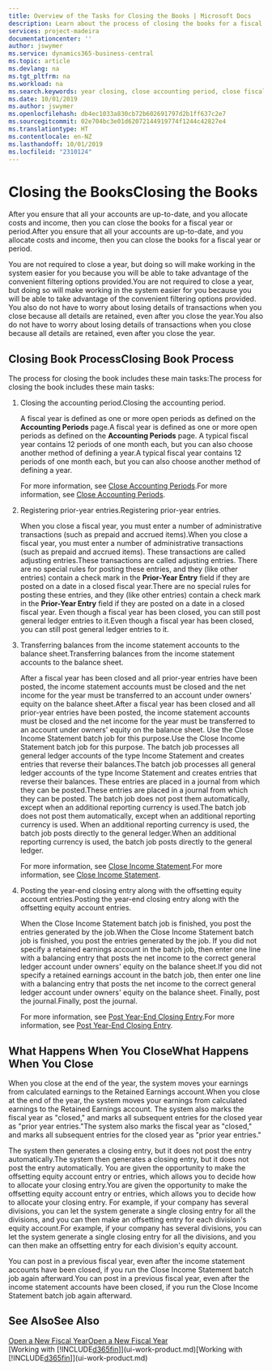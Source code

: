 ```yaml
---
title: Overview of the Tasks for Closing the Books | Microsoft Docs
description: Learn about the process of closing the books for a fiscal year or period, and what happens after you close at the end of a year.
services: project-madeira
documentationcenter: ''
author: jswymer
ms.service: dynamics365-business-central
ms.topic: article
ms.devlang: na
ms.tgt_pltfrm: na
ms.workload: na
ms.search.keywords: year closing, close accounting period, close fiscal year, bank account detailed trial balance
ms.date: 10/01/2019
ms.author: jswymer
ms.openlocfilehash: db4ec1033a830cb72b602691797d2b1ff637c2e7
ms.sourcegitcommit: 02e704bc3e01d62072144919774f1244c42827e4
ms.translationtype: HT
ms.contentlocale: en-NZ
ms.lasthandoff: 10/01/2019
ms.locfileid: "2310124"
---
```

# <a name="closing-the-books"></a><span data-ttu-id="b2034-103">Closing the Books</span><span class="sxs-lookup"><span data-stu-id="b2034-103">Closing the Books</span></span>
<span data-ttu-id="b2034-104">After you ensure that all your accounts are up-to-date, and you allocate costs and income, then you can close the books for a fiscal year or period.</span><span class="sxs-lookup"><span data-stu-id="b2034-104">After you ensure that all your accounts are up-to-date, and you allocate costs and income, then you can close the books for a fiscal year or period.</span></span>

<span data-ttu-id="b2034-105">You are not required to close a year, but doing so will make working in the system easier for you because you will be able to take advantage of the convenient filtering options provided.</span><span class="sxs-lookup"><span data-stu-id="b2034-105">You are not required to close a year, but doing so will make working in the system easier for you because you will be able to take advantage of the convenient filtering options provided.</span></span> <span data-ttu-id="b2034-106">You also do not have to worry about losing details of transactions when you close because all details are retained, even after you close the year.</span><span class="sxs-lookup"><span data-stu-id="b2034-106">You also do not have to worry about losing details of transactions when you close because all details are retained, even after you close the year.</span></span>

## <a name="closing-book-process"></a><span data-ttu-id="b2034-107">Closing Book Process</span><span class="sxs-lookup"><span data-stu-id="b2034-107">Closing Book Process</span></span>
<span data-ttu-id="b2034-108">The process for closing the book includes these main tasks:</span><span class="sxs-lookup"><span data-stu-id="b2034-108">The process for closing the book includes these main tasks:</span></span>

1. <span data-ttu-id="b2034-109">Closing the accounting period.</span><span class="sxs-lookup"><span data-stu-id="b2034-109">Closing the accounting period.</span></span>

    <span data-ttu-id="b2034-110">A fiscal year is defined as one or more open periods as defined on the **Accounting Periods** page.</span><span class="sxs-lookup"><span data-stu-id="b2034-110">A fiscal year is defined as one or more open periods as defined on the **Accounting Periods** page.</span></span> <span data-ttu-id="b2034-111">A typical fiscal year contains 12 periods of one month each, but you can also choose another method of defining a year.</span><span class="sxs-lookup"><span data-stu-id="b2034-111">A typical fiscal year contains 12 periods of one month each, but you can also choose another method of defining a year.</span></span>

    <span data-ttu-id="b2034-112">For more information, see [Close Accounting Periods](year-close-account-periods.md).</span><span class="sxs-lookup"><span data-stu-id="b2034-112">For more information, see [Close Accounting Periods](year-close-account-periods.md).</span></span>
2. <span data-ttu-id="b2034-113">Registering prior-year entries.</span><span class="sxs-lookup"><span data-stu-id="b2034-113">Registering prior-year entries.</span></span>

    <span data-ttu-id="b2034-114">When you close a fiscal year, you must enter a number of administrative transactions (such as prepaid and accrued items).</span><span class="sxs-lookup"><span data-stu-id="b2034-114">When you close a fiscal year, you must enter a number of administrative transactions (such as prepaid and accrued items).</span></span> <span data-ttu-id="b2034-115">These transactions are called adjusting entries.</span><span class="sxs-lookup"><span data-stu-id="b2034-115">These transactions are called adjusting entries.</span></span> <span data-ttu-id="b2034-116">There are no special rules for posting these entries, and they (like other entries) contain a check mark in the **Prior-Year Entry** field if they are posted on a date in a closed fiscal year.</span><span class="sxs-lookup"><span data-stu-id="b2034-116">There are no special rules for posting these entries, and they (like other entries) contain a check mark in the **Prior-Year Entry** field if they are posted on a date in a closed fiscal year.</span></span> <span data-ttu-id="b2034-117">Even though a fiscal year has been closed, you can still post general ledger entries to it.</span><span class="sxs-lookup"><span data-stu-id="b2034-117">Even though a fiscal year has been closed, you can still post general ledger entries to it.</span></span>
3. <span data-ttu-id="b2034-118">Transferring balances from the income statement accounts to the balance sheet.</span><span class="sxs-lookup"><span data-stu-id="b2034-118">Transferring balances from the income statement accounts to the balance sheet.</span></span>

    <span data-ttu-id="b2034-119">After a fiscal year has been closed and all prior-year entries have been posted, the income statement accounts must be closed and the net income for the year must be transferred to an account under owners' equity on the balance sheet.</span><span class="sxs-lookup"><span data-stu-id="b2034-119">After a fiscal year has been closed and all prior-year entries have been posted, the income statement accounts must be closed and the net income for the year must be transferred to an account under owners' equity on the balance sheet.</span></span> <span data-ttu-id="b2034-120">Use the Close Income Statement batch job for this purpose.</span><span class="sxs-lookup"><span data-stu-id="b2034-120">Use the Close Income Statement batch job for this purpose.</span></span> <span data-ttu-id="b2034-121">The batch job processes all general ledger accounts of the type Income Statement and creates entries that reverse their balances.</span><span class="sxs-lookup"><span data-stu-id="b2034-121">The batch job processes all general ledger accounts of the type Income Statement and creates entries that reverse their balances.</span></span> <span data-ttu-id="b2034-122">These entries are placed in a journal from which they can be posted.</span><span class="sxs-lookup"><span data-stu-id="b2034-122">These entries are placed in a journal from which they can be posted.</span></span> <span data-ttu-id="b2034-123">The batch job does not post them automatically, except when an additional reporting currency is used.</span><span class="sxs-lookup"><span data-stu-id="b2034-123">The batch job does not post them automatically, except when an additional reporting currency is used.</span></span> <span data-ttu-id="b2034-124">When an additional reporting currency is used, the batch job posts directly to the general ledger.</span><span class="sxs-lookup"><span data-stu-id="b2034-124">When an additional reporting currency is used, the batch job posts directly to the general ledger.</span></span>

    <span data-ttu-id="b2034-125">For more information, see [Close Income Statement](year-close-income-statement.md).</span><span class="sxs-lookup"><span data-stu-id="b2034-125">For more information, see [Close Income Statement](year-close-income-statement.md).</span></span>
4. <span data-ttu-id="b2034-126">Posting the year-end closing entry along with the offsetting equity account entries.</span><span class="sxs-lookup"><span data-stu-id="b2034-126">Posting the year-end closing entry along with the offsetting equity account entries.</span></span>

    <span data-ttu-id="b2034-127">When the Close Income Statement batch job is finished, you post the entries generated by the job.</span><span class="sxs-lookup"><span data-stu-id="b2034-127">When the Close Income Statement batch job is finished, you post the entries generated by the job.</span></span> <span data-ttu-id="b2034-128">If you did not specify a retained earnings account in the batch job, then enter one line with a balancing entry that posts the net income to the correct general ledger account under owners' equity on the balance sheet.</span><span class="sxs-lookup"><span data-stu-id="b2034-128">If you did not specify a retained earnings account in the batch job, then enter one line with a balancing entry that posts the net income to the correct general ledger account under owners' equity on the balance sheet.</span></span> <span data-ttu-id="b2034-129">Finally, post the journal.</span><span class="sxs-lookup"><span data-stu-id="b2034-129">Finally, post the journal.</span></span>

    <span data-ttu-id="b2034-130">For more information, see [Post Year-End Closing Entry](year-how-post-year-end-close-entry.md).</span><span class="sxs-lookup"><span data-stu-id="b2034-130">For more information, see [Post Year-End Closing Entry](year-how-post-year-end-close-entry.md).</span></span>

## <a name="what-happens-when-you-close"></a><span data-ttu-id="b2034-131">What Happens When You Close</span><span class="sxs-lookup"><span data-stu-id="b2034-131">What Happens When You Close</span></span>
<span data-ttu-id="b2034-132">When you close at the end of the year, the system moves your earnings from calculated earnings to the Retained Earnings account.</span><span class="sxs-lookup"><span data-stu-id="b2034-132">When you close at the end of the year, the system moves your earnings from calculated earnings to the Retained Earnings account.</span></span> <span data-ttu-id="b2034-133">The system also marks the fiscal year as "closed," and marks all subsequent entries for the closed year as "prior year entries."</span><span class="sxs-lookup"><span data-stu-id="b2034-133">The system also marks the fiscal year as "closed," and marks all subsequent entries for the closed year as "prior year entries."</span></span>

<span data-ttu-id="b2034-134">The system then generates a closing entry, but it does not post the entry automatically.</span><span class="sxs-lookup"><span data-stu-id="b2034-134">The system then generates a closing entry, but it does not post the entry automatically.</span></span> <span data-ttu-id="b2034-135">You are given the opportunity to make the offsetting equity account entry or entries, which allows you to decide how to allocate your closing entry.</span><span class="sxs-lookup"><span data-stu-id="b2034-135">You are given the opportunity to make the offsetting equity account entry or entries, which allows you to decide how to allocate your closing entry.</span></span> <span data-ttu-id="b2034-136">For example, if your company has several divisions, you can let the system generate a single closing entry for all the divisions, and you can then make an offsetting entry for each division's equity account.</span><span class="sxs-lookup"><span data-stu-id="b2034-136">For example, if your company has several divisions, you can let the system generate a single closing entry for all the divisions, and you can then make an offsetting entry for each division's equity account.</span></span>

<span data-ttu-id="b2034-137">You can post in a previous fiscal year, even after the income statement accounts have been closed, if you run the Close Income Statement batch job again afterward.</span><span class="sxs-lookup"><span data-stu-id="b2034-137">You can post in a previous fiscal year, even after the income statement accounts have been closed, if you run the Close Income Statement batch job again afterward.</span></span>

## <a name="see-also"></a><span data-ttu-id="b2034-138">See Also</span><span class="sxs-lookup"><span data-stu-id="b2034-138">See Also</span></span>
[<span data-ttu-id="b2034-139">Open a New Fiscal Year</span><span class="sxs-lookup"><span data-stu-id="b2034-139">Open a New Fiscal Year</span></span>](finance-how-open-new-fiscal-year.md)  
<span data-ttu-id="b2034-140">[Working with [!INCLUDE[d365fin](includes/d365fin_md.md)]](ui-work-product.md)</span><span class="sxs-lookup"><span data-stu-id="b2034-140">[Working with [!INCLUDE[d365fin](includes/d365fin_md.md)]](ui-work-product.md)</span></span>
